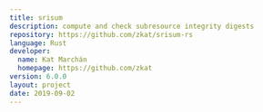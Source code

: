 ```yaml
---
title: srisum
description: compute and check subresource integrity digests
repository: https://github.com/zkat/srisum-rs
language: Rust
developer:
  name: Kat Marchán 
  homepage: https://github.com/zkat
version: 6.0.0
layout: project
date: 2019-09-02
---
```


